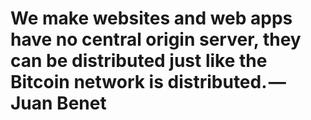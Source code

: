 # We make websites and web apps have no central origin server, they can be distributed just like the Bitcoin network is distributed. — Juan Benet